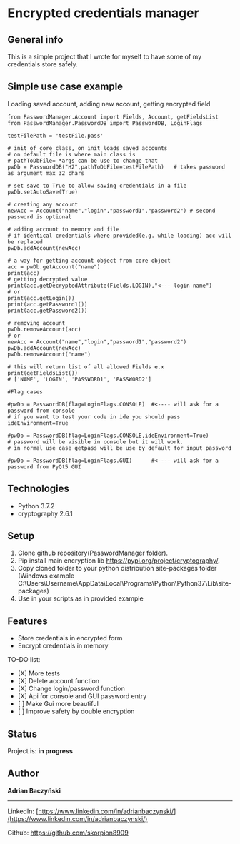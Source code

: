 Encrypted credentials manager
=============================


<span id="anchor"></span>General info
-------------------------------------

This is a simple project that I wrote for myself to have some of my credentials store safely.


<span id="anchor"></span>Simple use case example
---------------------------------------------

Loading saved account, adding new account, getting encrypted field
```
from PasswordManager.Account import Fields, Account, getFieldsList
from PasswordManager.PasswordDB import PasswordDB, LoginFlags

testFilePath = 'testFile.pass'

# init of core class, on init loads saved accounts
# on default file is where main class is
# pathToDbFile= *args can be use to change that
pwDb = PasswordDB("H2",pathToDbFile=testFilePath)   # takes password as argument max 32 chars

# set save to True to allow saving credentials in a file
pwDb.setAutoSave(True)

# creating any account
newAcc = Account("name","login","password1","password2") # second password is optional

# adding account to memory and file
# if identical credentials where provided(e.g. while loading) acc will be replaced
pwDb.addAccount(newAcc)

# a way for getting account object from core object
acc = pwDb.getAccount("name")
print(acc)
# getting decrypted value
print(acc.getDecryptedAttribute(Fields.LOGIN),"<--- login name")
# or
print(acc.getLogin())
print(acc.getPassword1())
print(acc.getPassword2())

# removing account
pwDb.removeAccount(acc)
# or
newAcc = Account("name","login","password1","password2")
pwDb.addAccount(newAcc)
pwDb.removeAccount("name")

# this will return list of all allowed Fields e.x
print(getFieldsList())
# ['NAME', 'LOGIN', 'PASSWORD1', 'PASSWORD2']

#Flag cases

#pwDb = PasswordDB(flag=LoginFlags.CONSOLE)  #<---- will ask for a password from console
# if you want to test your code in ide you should pass ideEnvironment=True

#pwDb = PasswordDB(flag=LoginFlags.CONSOLE,ideEnvironment=True)
# password will be visible in console but it will work.
# in normal use case getpass will be use by default for input password

#pwDb = PasswordDB(flag=LoginFlags.GUI)      #<---- will ask for a password from PyQt5 GUI
```

<span id="anchor-1"></span>Technologies
---------------------------------------

-    Python 3.7.2
-    cryptography 2.6.1

<span id="anchor-2"></span>Setup
--------------------------------

1.   Clone github repository(PasswordManager folder).
2.   Pip install main encryption lib <https://pypi.org/project/cryptography/>.
3.   Copy cloned folder to your python distribution site-packages folder (Windows example C:\Users\Username\AppData\Local\Programs\Python\Python37\Lib\site-packages)
4.   Use in your scripts as in provided example

<span id="anchor-3"></span>Features
-----------------------------------

-    Store credentials in encrypted form
-    Encrypt credentials in memory

TO-DO list:

-    [X] More tests
-    [X] Delete account function
-    [X] Change login/password function
-    [X] Api for console and GUI password entry
-    [ ] Make Gui more beautiful
-    [ ] Improve safety by double encryption

<span id="anchor-4"></span>Status
---------------------------------

Project is: **in progress**

Author
------

**Adrian Baczyński**

********

LinkedIn: [https://www.linkedin.com/in/adrianbaczynski/](https://www.linkedin.com/in/adrianbaczynski/)

Github: <https://github.com/skorpion8909>